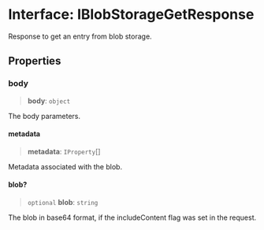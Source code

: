 # Interface: IBlobStorageGetResponse

Response to get an entry from blob storage.

## Properties

### body

> **body**: `object`

The body parameters.

#### metadata

> **metadata**: `IProperty`[]

Metadata associated with the blob.

#### blob?

> `optional` **blob**: `string`

The blob in base64 format, if the includeContent flag was set in the request.
